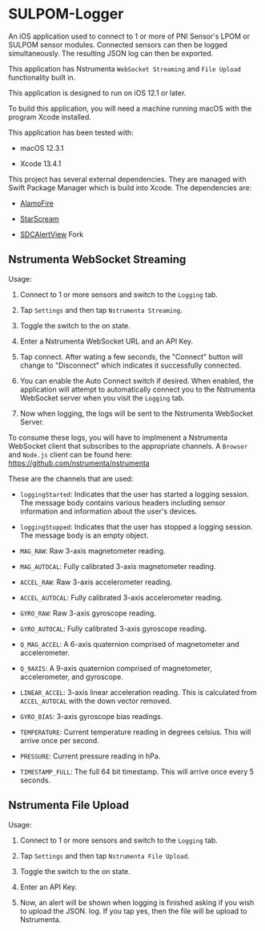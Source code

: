 # SULPOM-Logger

An iOS application used to connect to 1 or more of PNI Sensor's LPOM or SULPOM sensor modules. Connected sensors
can then be logged simultaneously. The resulting JSON log can then be exported.

This application has Nstrumenta `WebSocket Streaming` and `File Upload` functionality built in.

This application is designed to run on iOS 12.1 or later.

To build this application, you will need a machine running macOS with the program Xcode installed.

This application has been tested with:

- macOS 12.3.1

- Xcode 13.4.1

This project has several external dependencies. They are managed with Swift Package Manager which
is build into Xcode. The dependencies are:

- [AlamoFire](https://github.com/Alamofire/Alamofire)

- [StarScream](https://github.com/daltoniam/Starscream)

- [SDCAlertView](https://github.com/scottcwilliams511/SDCAlertView) Fork


## Nstrumenta WebSocket Streaming

Usage:

1. Connect to 1 or more sensors and switch to the `Logging` tab.

2. Tap `Settings` and then tap `Nstrumenta Streaming`.

3. Toggle the switch to the on state.

4. Enter a Nstrumenta WebSocket URL and an API Key.

5. Tap connect. After wating a few seconds, the "Connect" button will change to "Disconnect" which
indicates it successfully connected.

6. You can enable the Auto Connect switch if desired. When enabled, the application will attempt to automatically
connect you to the Nstrumenta WebSocket server when you visit the `Logging` tab.

7. Now when logging, the logs will be sent to the Nstrumenta WebSocket Server.

To consume these logs, you will have to implmenent a Nstrumenta WebSocket client that subscribes to the appropriate
channels. A `Browser` and `Node.js` client can be found here: https://github.com/nstrumenta/nstrumenta

These are the channels that are used:

- `loggingStarted`: Indicates that the user has started a logging session. The message body contains various headers
including sensor information and information about the user's devices.

- `loggingStopped`: Indicates that the user has stopped a logging session. The message body is an empty object.

- `MAG_RAW`: Raw 3-axis magnetometer reading.

- `MAG_AUTOCAL`: Fully calibrated 3-axis magnetometer reading.

- `ACCEL_RAW`: Raw 3-axis accelerometer reading.

- `ACCEL_AUTOCAL`: Fully calibrated 3-axis accelerometer reading.

- `GYRO_RAW`: Raw 3-axis gyroscope reading.

- `GYRO_AUTOCAL`: Fully calibrated 3-axis gyroscope reading.

- `Q_MAG_ACCEL`: A 6-axis quaternion comprised of magnetometer and accelerometer.

- `Q_9AXIS`: A 9-axis quaternion comprised of magnetometer, accelerometer, and gyroscope.

- `LINEAR_ACCEL`: 3-axis linear acceleration reading. This is calculated from `ACCEL_AUTOCAL` with the down vector removed.

- `GYRO_BIAS`: 3-axis gyroscope bias readings.

- `TEMPERATURE`: Current temperature reading in degrees celsius. This will arrive once per second.

- `PRESSURE`: Current pressure reading in hPa.

- `TIMESTAMP_FULL`: The full 64 bit timestamp. This will arrive once every 5 seconds.


## Nstrumenta File Upload

Usage:

1. Connect to 1 or more sensors and switch to the `Logging` tab.

2. Tap `Settings` and then tap `Nstrumenta File Upload`.

3. Toggle the switch to the on state.

4. Enter an API Key.

5. Now, an alert will be shown when logging is finished asking if you wish to upload the JSON. log. If you tap yes, then the file will be upload to Nstrumenta.
